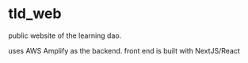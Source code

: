 # tld_web
public website of the learning dao.

uses AWS Amplify as the backend.
front end is built with NextJS/React
